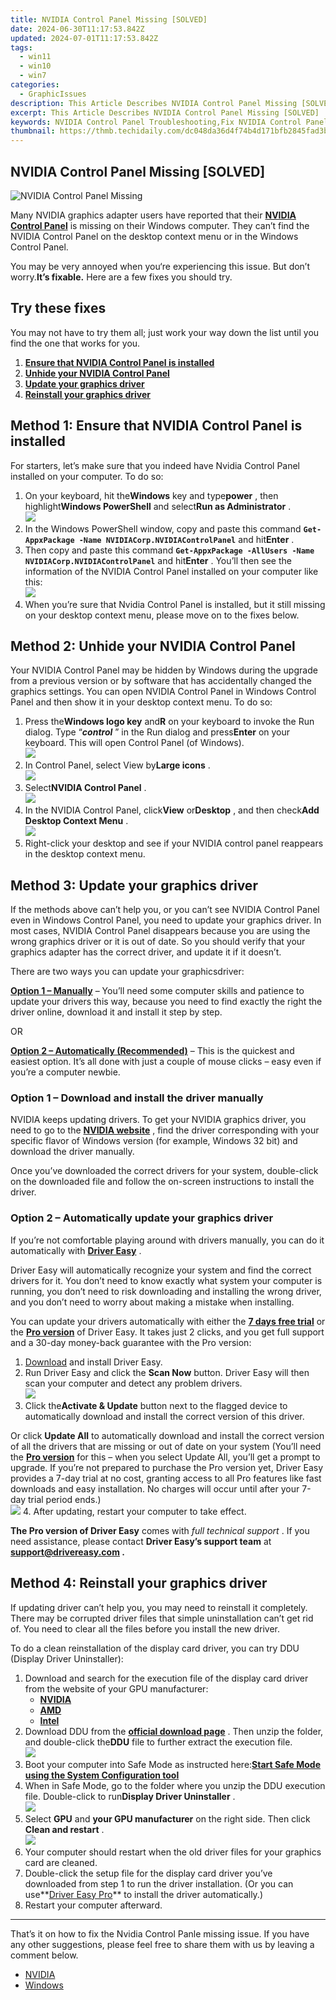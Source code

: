```yaml
---
title: NVIDIA Control Panel Missing [SOLVED]
date: 2024-06-30T11:17:53.842Z
updated: 2024-07-01T11:17:53.842Z
tags:
  - win11
  - win10
  - win7
categories:
  - GraphicIssues
description: This Article Describes NVIDIA Control Panel Missing [SOLVED]
excerpt: This Article Describes NVIDIA Control Panel Missing [SOLVED]
keywords: NVIDIA Control Panel Troubleshooting,Fix NVIDIA Control Panel Disappearance,Resolve NVIDIA Control Panel Not Showing Up,How to Restore NVIDIA Control Panel,NVIDIA Control Panel Setup Guide,Reinstalling NVIDIA Control Panel on PC,Solutions for Missing NVIDIA Control Panel
thumbnail: https://thmb.techidaily.com/dc048da36d4f74b4d171bfb2845fad3bf8d729c04e77596617ba912c21778696.jpg
---
```


## NVIDIA Control Panel Missing [SOLVED]

![NVIDIA Control Panel Missing](https://images.drivereasy.com/wp-content/uploads/2017/08/img_598d72e8c805b.jpg)

 Many NVIDIA graphics adapter users have reported that their **[NVIDIA Control Panel](https://tools.techidaily.com/drivereasy/download/)**  is missing on their Windows computer. They can’t find the NVIDIA Control Panel on the desktop context menu or in the Windows Control Panel.

 You may be very annoyed when you‘re experiencing this issue. But don’t worry.**It’s fixable.** Here are a few fixes you should try.

## Try these fixes

 You may not have to try them all; just work your way down the list until you find the one that works for you.

1. **[Ensure that NVIDIA Control Panel is installed](#install)**
2. [**Unhide your NVIDIA Control Panel**](#a)
3. [**Update your graphics driver**](#b)
4. **[Reinstall your graphics driver](#c)**

## Method 1: Ensure that NVIDIA Control Panel is installed

 For starters, let’s make sure that you indeed have Nvidia Control Panel installed on your computer. To do so:

1. On your keyboard, hit the**Windows** key and type**power** , then highlight**Windows PowerShell** and select**Run as Administrator** .  
![](https://www.drivereasy.com/wp-content/uploads/2017/08/poweshell.png)
2. In the Windows PowerShell window, copy and paste this command **`Get-AppxPackage -Name NVIDIACorp.NVIDIAControlPanel`**  and hit**Enter** .
3. Then copy and paste this command **`Get-AppxPackage -AllUsers -Name NVIDIACorp.NVIDIAControlPanel`**  and hit**Enter** . You’ll then see the information of the NVIDIA Control Panel installed on your computer like this:  
![](https://www.drivereasy.com/wp-content/uploads/2017/08/NVIDIAControlPanel.png)
4. When you’re sure that Nvidia Control Panel is installed, but it still missing on your desktop context menu, please move on to the fixes below.

## Method 2: Unhide your NVIDIA Control Panel

 Your NVIDIA Control Panel may be hidden by Windows during the upgrade from a previous version or by software that has accidentally changed the graphics settings. You can open NVIDIA Control Panel in Windows Control Panel and then show it in your desktop context menu. To do so:

1. Press the**Windows logo key** and**R** on your keyboard to invoke the Run dialog. Type “_**control**_ ” in the Run dialog and press**Enter** on your keyboard. This will open Control Panel (of Windows).  
![](https://www.drivereasy.com/wp-content/uploads/2017/11/img_5a0563d819e3f.png)
2. In Control Panel, select View by**Large icons** .  
![](https://www.drivereasy.com/wp-content/uploads/2017/11/img_5a05658f7a8af.png)
3. Select**NVIDIA Control Panel** .  
![](https://www.drivereasy.com/wp-content/uploads/2017/11/img_5a0567d8d6def.png)
4. In the NVIDIA Control Panel, click**View** or**Desktop** , and then check**Add Desktop Context Menu** .  
![](https://www.drivereasy.com/wp-content/uploads/2017/11/img_5a056e45dd891.png)
5. Right-click your desktop and see if your NVIDIA control panel reappears in the desktop context menu.

## Method 3: Update your graphics driver

 If the methods above can’t help you, or you can’t see NVIDIA Control Panel even in Windows Control Panel, you need to update your graphics driver. In most cases, NVIDIA Control Panel disappears because you are using the wrong graphics driver or it is out of date. So you should verify that your graphics adapter has the correct driver, and update it if it doesn’t.

There are two ways you can update your graphicsdriver:

**[Option 1 – Manually](#option1")** – You’ll need some computer skills and patience to update your drivers this way, because you need to find exactly the right the driver online, download it and install it step by step.

OR

**[Option 2 – Automatically (Recommended)](#option2)**  – This is the quickest and easiest option. It’s all done with just a couple of mouse clicks – easy even if you’re a computer newbie.

### Option 1 – Download and install the driver manually

 NVIDIA keeps updating drivers. To get your NVIDIA graphics driver, you need to go to the **[NVIDIA website](https://tools.techidaily.com/drivereasy/download/)**  , find the driver corresponding with your specific flavor of Windows version (for example, Windows 32 bit) and download the driver manually.

 Once you’ve downloaded the correct drivers for your system, double-click on the downloaded file and follow the on-screen instructions to install the driver.

### Option 2 – Automatically update your graphics driver

 If you’re not comfortable playing around with drivers manually, you can do it automatically with **[Driver Easy](https://tools.techidaily.com/drivereasy/download/)**  .

 Driver Easy will automatically recognize your system and find the correct drivers for it. You don’t need to know exactly what system your computer is running, you don’t need to risk downloading and installing the wrong driver, and you don’t need to worry about making a mistake when installing.

 You can update your drivers automatically with either the [**7 days free trial**](https://tools.techidaily.com/drivereasy/download/) or the [**Pro version**](https://tools.techidaily.com/drivereasy/download/) of Driver Easy. It takes just 2 clicks, and you get full support and a 30-day money-back guarantee with the Pro version:

1. [Download](https://tools.techidaily.com/drivereasy/download/) and install Driver Easy.
2. Run Driver Easy and click the **Scan Now** button. Driver Easy will then scan your computer and detect any problem drivers.  
![](https://www.drivereasy.com/wp-content/uploads/2020/10/6_0_scan-now.jpg)
3. Click the**Activate & Update** button next to the flagged device to automatically download and install the correct version of this driver.  

 Or click **Update All** to automatically download and install the correct version of all the drivers that are missing or out of date on your system (You’ll need the **[Pro version](https://tools.techidaily.com/drivereasy/download/)**  for this – when you select Update All, you’ll get a prompt to upgrade. If you’re not prepared to purchase the Pro version yet, Driver Easy provides a 7-day trial at no cost, granting access to all Pro features like fast downloads and easy installation. No charges will occur until after your 7-day trial period ends.)  
![](https://www.drivereasy.com/wp-content/uploads/2021/05/NVIDIA-GeForce-RTX-3090-Ti.jpg)
4. After updating, restart your computer to take effect.

**The Pro version of Driver Easy** comes with _full technical support_ . If you need assistance, please contact **Driver Easy’s support team** at **[support@drivereasy.com](mailto:support@drivereasy.com) .**

## Method 4: Reinstall your graphics driver

 If updating driver can’t help you, you may need to reinstall it completely. There may be corrupted driver files that simple uninstallation can’t get rid of. You need to clear all the files before you install the new driver.

 To do a clean reinstallation of the display card driver, you can try DDU (Display Driver Uninstaller):

1. Download and search for the execution file of the display card driver from the website of your GPU manufacturer:  
   * **[NVIDIA](https://tools.techidaily.com/drivereasy/download/)**  
   * **[AMD](https://www.amd.com/en/support)**  
   * **[Intel](https://downloadcenter.intel.com/product/80939/Graphics)**
2. Download DDU from the [**official download page**](https://www.guru3d.com/files-details/display-driver-uninstaller-download.html) . Then unzip the folder, and double-click the**DDU** file to further extract the execution file.  
![](https://www.drivereasy.com/wp-content/uploads/2024/02/ddu-3.png)
3. Boot your computer into Safe Mode as instructed here:[**Start Safe Mode using the System Configuration tool**](https://tools.techidaily.com/drivereasy/download/)
4. When in Safe Mode, go to the folder where you unzip the DDU execution file. Double-click to run**Display Driver Uninstaller** .  
![](https://www.drivereasy.com/wp-content/uploads/2024/02/ddu-2.png)
5. Select **GPU** and **your GPU manufacturer** on the right side. Then click **Clean and restart** .  
![](https://www.drivereasy.com/wp-content/uploads/2024/02/ddu-1.png)
6. Your computer should restart when the old driver files for your graphics card are cleaned.
7. Double-click the setup file for the display card driver you’ve downloaded from step 1 to run the driver installation. (Or you can use**[Driver Easy Pro](#option2)** to install the driver automatically.)
8. Restart your computer afterward.

---

 That’s it on how to fix the Nvidia Control Panle missing issue. If you have any other suggestions, please feel free to share them with us by leaving a comment below.

* [NVIDIA](https://tools.techidaily.com/drivereasy/download/)
* [Windows](https://tools.techidaily.com/drivereasy/download/)

<ins class="adsbygoogle"
     style="display:block"
     data-ad-format="autorelaxed"
     data-ad-client="ca-pub-7571918770474297"
     data-ad-slot="1223367746"></ins>



<ins class="adsbygoogle"
     style="display:block"
     data-ad-client="ca-pub-7571918770474297"
     data-ad-slot="8358498916"
     data-ad-format="auto"
     data-full-width-responsive="true"></ins>


